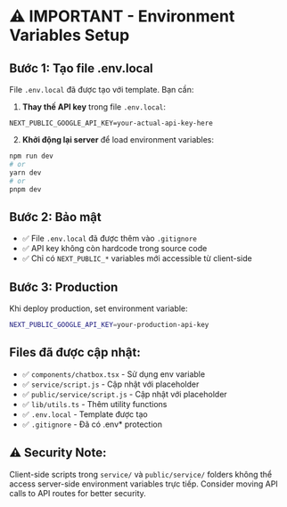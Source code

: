 # ⚠️ IMPORTANT - Environment Variables Setup

## Bước 1: Tạo file .env.local
File `.env.local` đã được tạo với template. Bạn cần:

1. **Thay thế API key** trong file `.env.local`:
```env
NEXT_PUBLIC_GOOGLE_API_KEY=your-actual-api-key-here
```

2. **Khởi động lại server** để load environment variables:
```bash
npm run dev
# or
yarn dev
# or
pnpm dev
```

## Bước 2: Bảo mật
- ✅ File `.env.local` đã được thêm vào `.gitignore` 
- ✅ API key không còn hardcode trong source code
- ✅ Chỉ có `NEXT_PUBLIC_*` variables mới accessible từ client-side

## Bước 3: Production
Khi deploy production, set environment variable:
```bash
NEXT_PUBLIC_GOOGLE_API_KEY=your-production-api-key
```

## Files đã được cập nhật:
- ✅ `components/chatbox.tsx` - Sử dụng env variable
- ✅ `service/script.js` - Cập nhật với placeholder
- ✅ `public/service/script.js` - Cập nhật với placeholder  
- ✅ `lib/utils.ts` - Thêm utility functions
- ✅ `.env.local` - Template được tạo
- ✅ `.gitignore` - Đã có .env* protection

## ⚠️ Security Note:
Client-side scripts trong `service/` và `public/service/` folders không thể access server-side environment variables trực tiếp. Consider moving API calls to API routes for better security.